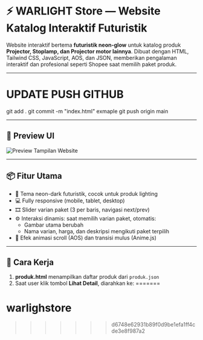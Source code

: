 # ⚡ WARLIGHT Store — Website Katalog Interaktif Futuristik

Website interaktif bertema **futuristik neon-glow** untuk katalog produk **Projector, Stoplamp, dan Projector motor lainnya**. Dibuat dengan HTML, Tailwind CSS, JavaScript, AOS, dan JSON, memberikan pengalaman interaktif dan profesional seperti Shopee saat memilih paket produk.

---
# UPDATE PUSH GITHUB
git add .
git commit -m "index.html" exmaple
git push origin main

---

## 📸 Preview UI
![Preview Tampilan Website](./assets/img/screenshot-preview.jpg)

---

## 📦 Fitur Utama

- 🌌 Tema neon-dark futuristik, cocok untuk produk lighting
- 💻 Fully responsive (mobile, tablet, desktop)
- 🎞️ Slider varian paket (3 per baris, navigasi next/prev)
- ⚙️ Interaksi dinamis: saat memilih varian paket, otomatis:
  - Gambar utama berubah
  - Nama varian, harga, dan deskripsi mengikuti paket terpilih
- 🎨 Efek animasi scroll (AOS) dan transisi mulus (Anime.js)

---

## 🧠 Cara Kerja

1. **produk.html** menampilkan daftar produk dari `produk.json`
2. Saat user klik tombol **Lihat Detail**, diarahkan ke:
=======
# warlighstore
>>>>>>> d6748e62931b89f0d9be1efa1ff4cde3e8f987a2
